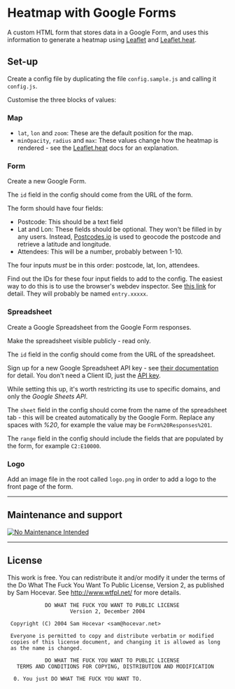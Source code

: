 # Heatmap with Google Forms

A custom HTML form that stores data in a Google Form, and uses this information to generate a heatmap using [Leaflet](https://leafletjs.com/) and [Leaflet.heat](https://github.com/Leaflet/Leaflet.heat).


## Set-up

Create a config file by duplicating the file `config.sample.js` and calling it `config.js`.

Customise the three blocks of values:


### Map

 - `lat`, `lon` and `zoom`: These are the default position for the map.
 - `minOpacity`, `radius` and `max`: These values change how the heatmap is rendered - see the [Leaflet.heat](https://github.com/Leaflet/Leaflet.heat) docs for an explanation.


### Form

Create a new Google Form.

The `id` field in the config should come from the URL of the form.

The form should have four fields:

 - Postcode: This should be a text field
 - Lat and Lon: These fields should be optional. They won't be filled in by any users. Instead, [Postcodes.io](https://postcodes.io/) is used to geocode the postcode and retrieve a latitude and longitude.
 - Attendees: This will be a number, probably between 1-10.

The four inputs *must* be in this order: postcode, lat, lon, attendees.

Find out the IDs for these four input fields to add to the config. The easiest way to do this is to use the browser's webdev inspector. See [this link](https://github.com/jsdevel/google-form) for detail. They will probably be named `entry.xxxxx`.


### Spreadsheet

Create a Google Spreadsheet from the Google Form responses.

Make the spreadsheet visible publicly - read only.

The `id` field in the config should come from the URL of the spreadsheet.

Sign up for a new Google Spreadsheet API key - see [their documentation](https://developers.google.com/sheets/api/quickstart/js) for detail. You don't need a Client ID, just the [API key](https://console.developers.google.com/apis/credentials).

While setting this up, it's worth restricting its use to specific domains, and only the _Google Sheets API_.

The `sheet` field in the config should come from the name of the spreadsheet tab - this will be created automatically by the Google Form. Replace any spaces with _%20_, for example the value may be `Form%20Responses%201`.

The `range` field in the config should include the fields that are populated by the form, for example `C2:E10000`.

### Logo

Add an image file in the root called `logo.png` in order to add a logo to the front page of the form.

---

## Maintenance and support

[![No Maintenance Intended](http://unmaintained.tech/badge.svg)](http://unmaintained.tech/)

---

## License

This work is free. You can redistribute it and/or modify it under the
terms of the Do What The Fuck You Want To Public License, Version 2,
as published by Sam Hocevar. See http://www.wtfpl.net/ for more details.

```
            DO WHAT THE FUCK YOU WANT TO PUBLIC LICENSE
                    Version 2, December 2004

 Copyright (C) 2004 Sam Hocevar <sam@hocevar.net>

 Everyone is permitted to copy and distribute verbatim or modified
 copies of this license document, and changing it is allowed as long
 as the name is changed.

            DO WHAT THE FUCK YOU WANT TO PUBLIC LICENSE
   TERMS AND CONDITIONS FOR COPYING, DISTRIBUTION AND MODIFICATION

  0. You just DO WHAT THE FUCK YOU WANT TO.

```